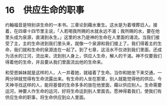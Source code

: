 # 16　供应生命的职事


约翰福音是特别讲生命的一本书。三章论到藉水重生。这水是为着埋葬旧人。接着，在四章十四节里主说，「人若喝我所赐的水就永远不渴；我所赐的水，要在他里头成为泉源，直涌到永生。」这里的水乃是神的生命在人里面的涌流。当我们接受了主，主的生命进到我们里头来，就像一个泉源和我们接上了。我们得着主的生命，我们就和生命的泉源连在一起了。到了七章，这活水不仅进到我们里面，还成为活水的江河，流出来，流到别人身上，供应人生命，解人的干渴。神不仅要我们得着他的生命，并且要从我们里面流出他的生命来。

和受恩姊妹就是这样的人，人一并着她，就碰着了生命。当你和她坐下来交通，一两分钟就觉得有生命流露出来。有生命的人坐在那里，别人就能觉得他的供应。今天神寻找这样的人，能将基督的生命多多的放在他里面，藉以供应别人。生命需要运河，神要人作生命的运河，好将生命运到别人里面去。愿神得着我们，使我们有供应生命的职事，将生命供应到众人里面。


